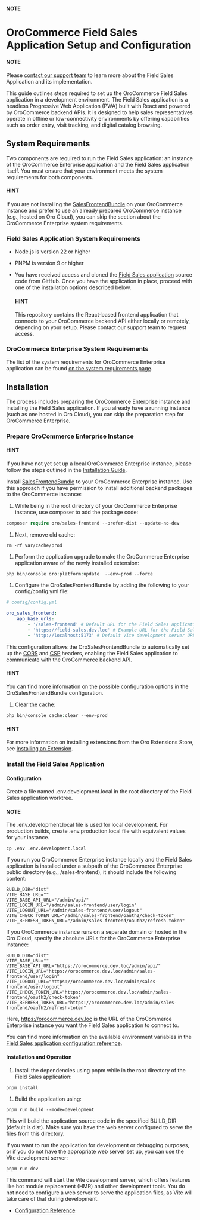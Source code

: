 #### NOTE
<a id="dev-guide-field-sales-app-setup"></a>

# OroCommerce Field Sales Application Setup and Configuration

#### NOTE
Please <a href="https://oroinc.com/contact-us/" target="_blank">contact our support team</a> to learn more about the Field Sales Application and its implementation.

This guide outlines steps required to set up the OroCommerce Field Sales application in a development environment. The Field Sales application is a headless Progressive Web Application (PWA) built with React and powered by OroCommerce backend APIs. It is designed to help sales representatives operate in offline or low-connectivity environments by offering capabilities such as order entry, visit tracking, and digital catalog browsing.

## System Requirements

Two components are required to run the Field Sales application: an instance of the OroCommerce Enterprise application and the Field Sales application itself. You must ensure that your environment meets the system requirements for both components.

#### HINT
If you are not installing the <a href="https://github.com/oroinc/sales-frontend" target="_blank">SalesFrontendBundle</a> on your OroCommerce instance and prefer to use an already prepared OroCommerce instance (e.g., hosted on Oro Cloud), you can skip the section about the OroCommerce Enterprise system requirements.

### Field Sales Application System Requirements

* Node.js is version 22 or higher
* PNPM is version 9 or higher
* You have received access and cloned the <a href="https://github.com/oroinc/field-sales-frontend" target="_blank">Field Sales application</a> source code from GitHub. Once you have the application in place, proceed with one of the installation options described below.

  #### HINT
  This repository contains the React-based frontend application that connects to your OroCommerce backend API either locally or remotely, depending on your setup. Please contact our support team to request access.

### OroCommerce Enterprise System Requirements

The list of the system requirements for OroCommerce Enterprise application can be found [on the system requirements page](../setup/system-requirements/index.md#system-requirements).

## Installation

The process includes preparing the OroCommerce Enterprise instance and installing the Field Sales application. If you already have a running instance (such as one hosted in Oro Cloud), you can skip the preparation step for OroCommerce Enterprise.

### Prepare OroCommerce Enterprise Instance

#### HINT
If you have not yet set up a local OroCommerce Enterprise instance, please follow the steps outlined in the [Installation Guide](../setup/installation.md#install-for-dev).

Install <a href="https://github.com/oroinc/sales-frontend" target="_blank">SalesFrontendBundle</a> to your OroCommerce Enterprise instance. Use this approach if you have permission to install additional backend packages to the OroCommerce instance:

1. While being in the root directory of your OroCommerce Enterprise instance, use composer to add the package code:

```php
composer require oro/sales-frontend --prefer-dist --update-no-dev
```

1. Next, remove old cache:

```shell
rm -rf var/cache/prod
```

1. Perform the application upgrade to make the OroCommerce Enterprise application aware of the newly installed extension:

```php
php bin/console oro:platform:update  --env=prod --force
```

1. Configure the OroSalesFrontendBundle by adding the following to your config/config.yml file:

```yaml
# config/config.yml

oro_sales_frontend:
    app_base_urls:
        - '/sales-frontend' # Default URL for the Field Sales application in case it is installed under a subpath of your OroCommerce instance
        - 'https://field-sales.dev.loc' # Example URL for the Field Sales application
        - 'http://localhost:5173' # Default Vite development server URL
```

This configuration allows the OroSalesFrontendBundle to automatically set up the <a href="https://www.w3.org/TR/cors/" target="_blank">CORS</a> and <a href="https://www.w3.org/TR/CSP/" target="_blank">CSP</a> headers, enabling the Field Sales application to communicate with the OroCommerce backend API.

#### HINT
You can find more information on the possible configuration options in the OroSalesFrontendBundle configuration.

1. Clear the cache:

```php
php bin/console cache:clear --env=prod
```

#### HINT
For more information on installing extensions from the Oro Extensions Store, see [Installing an Extension](../extension/install-extension.md#cookbook-extensions-composer).

### Install the Field Sales Application

#### Configuration

Create a file named .env.development.local in the root directory of the Field Sales application worktree.

#### NOTE
The .env.development.local file is used for local development. For production builds, create .env.production.local file with equivalent values for your instance.

```shell
cp .env .env.development.local
```

If you run you OroCommerce Enterprise instance locally and the Field Sales application is installed under a subpath of the OroCommerce Enterprise public directory (e.g., /sales-frontend), it should include the following content:

```none
BUILD_DIR="dist"
VITE_BASE_URL=""
VITE_BASE_API_URL="/admin/api/"
VITE_LOGIN_URL="/admin/sales-frontend/user/login"
VITE_LOGOUT_URL="/admin/sales-frontend/user/logout"
VITE_CHECK_TOKEN_URL="/admin/sales-frontend/oauth2/check-token"
VITE_REFRESH_TOKEN_URL="/admin/sales-frontend/oauth2/refresh-token"
```

If you OroCommerce instance runs on a separate domain or hosted in the Oro Cloud, specify the absolute URLs for the OroCommerce Enterprise instance:

```none
BUILD_DIR="dist"
VITE_BASE_URL=""
VITE_BASE_API_URL="https://orocommerce.dev.loc/admin/api/"
VITE_LOGIN_URL="https://orocommerce.dev.loc/admin/sales-frontend/user/login"
VITE_LOGOUT_URL="https://orocommerce.dev.loc/admin/sales-frontend/user/logout"
VITE_CHECK_TOKEN_URL="https://orocommerce.dev.loc/admin/sales-frontend/oauth2/check-token"
VITE_REFRESH_TOKEN_URL="https://orocommerce.dev.loc/admin/sales-frontend/oauth2/refresh-token"
```

Here, https://orocommerce.dev.loc is the URL of the OroCommerce Enterprise instance you want the Field Sales application to connect to.

You can find more information on the available environment variables in the [Field Sales application configuration reference](configuration.md#dev-guide-field-sales-app-configuration-reference).

#### Installation and Operation

1. Install the dependencies using pnpm while in the root directory of the Field Sales application:

```shell
pnpm install
```

1. Build the application using:

```shell
pnpm run build --mode=development
```

This will build the application source code in the specified BUILD_DIR (default is dist). Make sure you have the web server configured to serve the files from this directory.

If you want to run the application for development or debugging purposes, or if you do not have the appropriate web server set up, you can use the Vite development server:

```shell
pnpm run dev
```

This command will start the Vite development server, which offers features like hot module replacement (HMR) and other development tools. You do not need to configure a web server to serve the application files, as Vite will take care of that during development.

<!-- Frontend -->

* [Configuration Reference](configuration.md)
